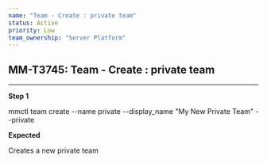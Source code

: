 ```yaml
---
name: "Team - Create : private team"
status: Active
priority: Low
team_ownership: "Server Platform"
---
```


## MM-T3745: Team - Create : private team

---

**Step 1**

mmctl team create --name private --display\_name "My New Private Team" --private

**Expected**

Creates a new private team
